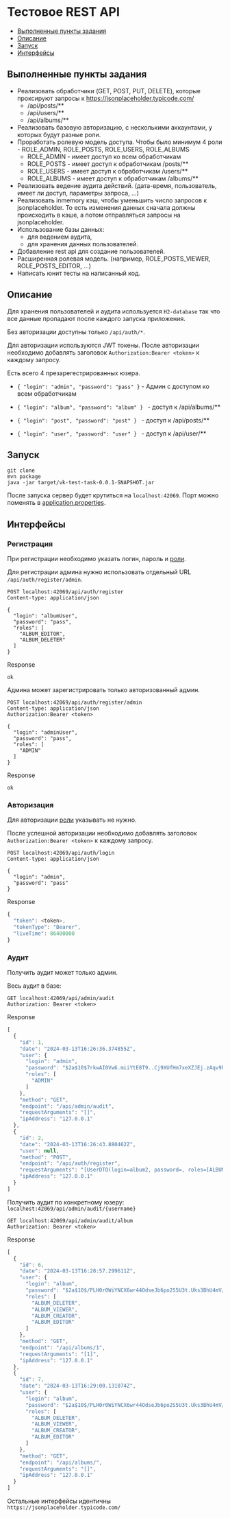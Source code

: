 # Тестовое REST API
- [Выполненные пункты задания](#task)
- [Описание](#desc)
- [Запуск](#run)
- [Интерфейсы](#interf)


## <a name="task"/>Выполненные пункты задания</a>

- Реализовать обработчики (GET, POST, PUT, DELETE), которые проксируют запросы к https://jsonplaceholder.typicode.com/
  - /api/posts/**
  - /api/users/**
  - /api/albums/**
- Реализовать базовую авторизацию, с несколькими
  аккаунтами, у которых будут разные роли.
- Проработать ролевую модель доступа. Чтобы было минимум 4 роли - ROLE_ADMIN, ROLE_POSTS, ROLE_USERS, ROLE_ALBUMS
  - ROLE_ADMIN - имеет доступ ко всем обработчикам
  - ROLE_POSTS - имеет доступ к обработчикам /posts/**
  - ROLE_USERS - имеет доступ к обработчикам /users/**
  - ROLE_ALBUMS - имеет доступ к обработчикам /albums/**
- Реализовать ведение аудита действий. (дата-время, пользователь, имеет ли доступ, параметры запроса, …)
- Реализовать inmemory кэш, чтобы уменьшить число запросов к jsonplaceholder. To есть изменения данных сначала должны происходить в кэше, а потом отправляться запросы на jsonplaceholder.
- Использование базы данных:
  - для ведением аудита,
  - для хранения данных пользователей.
- Добавление rest api для создание пользователей.
- Расширенная ролевая модель. (например, ROLE_POSTS_VIEWER, ROLE_POSTS_EDITOR, …)
- Написать юнит тесты на написанный код.

## <a name="desc"/>Описание</a>
Для хранения пользователей и аудита используется `H2-database` так что все данные пропадают после каждого запуска приложения.

Без авторизации доступны только ``/api/auth/*``.

Для авторизации используются JWT токены. После авторизации необходимо добавлять заголовок
```Authorization:Bearer <token>``` к каждому запросу.

Есть всего 4 презарегестрированных юзера. 
- ``{
"login": "admin",
"password": "pass"
}`` - Админ с доступом ко всем обработчикам

- ``{
  "login": "album",
  "password": "album"
  }
  `` - доступ к /api/albums/**
- ``{
  "login": "post",
  "password": "post"
  }
  `` - доступ к /api/posts/**
- ``{
  "login": "user",
  "password": "user"
  }
  `` - доступ к /api/user/**


## <a name="run"/>Запуск</a>
```
git clone
mvn package
java -jar target/vk-test-task-0.0.1-SNAPSHOT.jar
```
После запуска сервер будет крутиться на ``localhost:42069``.
Порт можно поменять в <a href=https://github.com/Asgriim/vk-test-task/blob/c6de41c18c847ec6e90994628b264122fe85ad11/src/main/resources/application.properties#L1/>application.properties</a>.

## <a name="interf"/>Интерфейсы</a>
### Регистрация

При регистрации необходимо указать логин, пароль и <a href=https://github.com/Asgriim/vk-test-task/blob/c6de41c18c847ec6e90994628b264122fe85ad11/src/main/java/org/omega/vktesttask/entity/Role.java#L11>роли</a>.

Для регистрации админа нужно использовать отдельный URL ``/api/auth/register/admin``. 
```http request
POST localhost:42069/api/auth/register
Content-type: application/json

{
  "login": "albumUser",
  "password": "pass",
  "roles": [
    "ALBUM_EDITOR",
    "ALBUM_DELETER"
  ]
}
```
Response
```
ok
```
Админа может зарегистрировать только авторизованный админ.
```http request
POST localhost:42069/api/auth/register/admin
Content-type: application/json
Authorization:Bearer <token>

{
  "login": "adminUser",
  "password": "pass",
  "roles": [
    "ADMIN"
  ]
}
```
Response
```
ok
```
### Авторизация
Для авторизации <a href=https://github.com/Asgriim/vk-test-task/blob/c6de41c18c847ec6e90994628b264122fe85ad11/src/main/java/org/omega/vktesttask/entity/Role.java#L11>роли</a> указывать не нужно.

После успешной авторизации необходимо добавлять заголовок
```Authorization:Bearer <token>``` к каждому запросу. 
```http request
POST localhost:42069/api/auth/login
Content-type: application/json

{
  "login": "admin",
  "password": "pass"
}
```

Response
```js
{
  "token": <token>,
  "tokenType": "Bearer",
  "liveTime": 86400000
}
```


### Аудит
Получить аудит может только админ.

Весь аудит в базе:
```http request
GET localhost:42069/api/admin/audit
Authorization: Bearer <token>
```
Response
```js
[
  {
    "id": 1,
    "date": "2024-03-13T16:26:36.374855Z",
    "user": {
      "login": "admin",
      "password": "$2a$10$7rkwAI0Vw6.miiYtE8T9..Cj9XUfHm7xeXZJEj.zAqv9h/VGc8LtC",
      "roles": [
        "ADMIN"
      ]
    },
    "method": "GET",
    "endpoint": "/api/admin/audit",
    "requestArguments": "[]",
    "ipAddress": "127.0.0.1"
  },
  {
    "id": 2,
    "date": "2024-03-13T16:26:43.880462Z",
    "user": null,
    "method": "POST",
    "endpoint": "/api/auth/register",
    "requestArguments": "[UserDTO(login=album2, password=, roles=[ALBUM_EDITOR, ALBUM_DELETER, ALBUM_VIEWER])]",
    "ipAddress": "127.0.0.1"
  }
]
```

Получить аудит по конкретному юзеру: 
``localhost:42069/api/admin/audit/{username}``
```http request
GET localhost:42069/api/admin/audit/album
Authorization: Bearer <token>
```
Response
```js
[
  {
    "id": 6,
    "date": "2024-03-13T16:28:57.299611Z",
    "user": {
      "login": "album",
      "password": "$2a$10$/PLH0r0WiYNCX6wr44OdseJb6po2S5U3t.Uks3BhU4mV/1pZMz9/e",
      "roles": [
        "ALBUM_DELETER",
        "ALBUM_VIEWER",
        "ALBUM_CREATOR",
        "ALBUM_EDITOR"
      ]
    },
    "method": "GET",
    "endpoint": "/api/albums/1",
    "requestArguments": "[1]",
    "ipAddress": "127.0.0.1"
  },
  {
    "id": 7,
    "date": "2024-03-13T16:29:00.131074Z",
    "user": {
      "login": "album",
      "password": "$2a$10$/PLH0r0WiYNCX6wr44OdseJb6po2S5U3t.Uks3BhU4mV/1pZMz9/e",
      "roles": [
        "ALBUM_DELETER",
        "ALBUM_VIEWER",
        "ALBUM_CREATOR",
        "ALBUM_EDITOR"
      ]
    },
    "method": "GET",
    "endpoint": "/api/albums/",
    "requestArguments": "[]",
    "ipAddress": "127.0.0.1"
  }
]
```

Остальные интерфейсы идентичны ``https://jsonplaceholder.typicode.com/``

